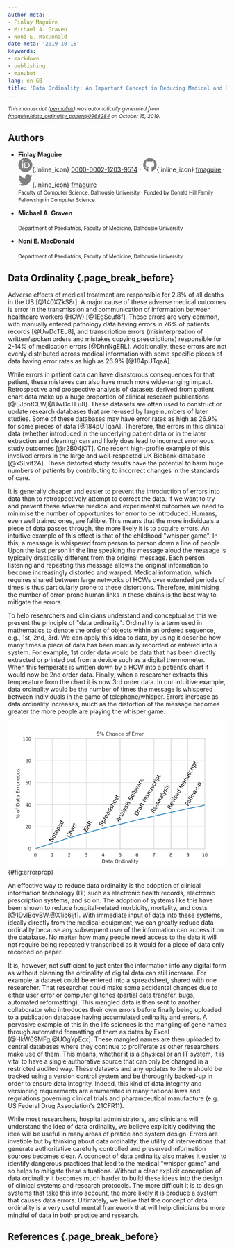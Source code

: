 ```yaml
---
author-meta:
- Finlay Maguire
- Michael A. Graven
- Noni E. MacDonald
date-meta: '2019-10-15'
keywords:
- markdown
- publishing
- manubot
lang: en-GB
title: 'Data Ordinality: An Important Concept in Reducing Medical and Research Errors'
...
```







<small><em>
This manuscript
([permalink](https://fmaguire.github.io/data_ordinality_paper/v/09682846809bc2a34141ea0ed2e9415f6c9b7b48/))
was automatically generated
from [fmaguire/data_ordinality_paper@0968284](https://github.com/fmaguire/data_ordinality_paper/tree/09682846809bc2a34141ea0ed2e9415f6c9b7b48)
on October 15, 2019.
</em></small>

## Authors



+ **Finlay Maguire**<br>
    ![ORCID icon](images/orcid.svg){.inline_icon}
    [0000-0002-1203-9514](https://orcid.org/0000-0002-1203-9514)
    · ![GitHub icon](images/github.svg){.inline_icon}
    [fmaguire](https://github.com/fmaguire)
    · ![Twitter icon](images/twitter.svg){.inline_icon}
    [fmaguire](https://twitter.com/fmaguire)<br>
  <small>
     Faculty of Computer Science, Dalhousie University
     · Funded by Donald Hill Family Fellowship in Computer Science
  </small>

+ **Michael A. Graven**<br><br>
  <small>
     Department of Paediatrics, Faculty of Medicine, Dalhousie University
  </small>

+ **Noni E. MacDonald**<br><br>
  <small>
     Department of Paediatrics, Faculty of Medicine, Dalhousie University
  </small>



## Data Ordinality {.page_break_before}

Adverse effects of medical treatment are responsible for 2.8% of all deaths in the US [@140XZkS8r].
A major cause of these adverse medical outcomes is error in the transmission and communication of information between healthcare workers (HCW) [@1EgScuf8f].
These errors are very common, with manually entered pathology data having errors in 76% of patients records [@UwDcTEu8], and transcription errors (misinterpreation of written/spoken orders and mistakes copying prescriptions) responsible for 2-14% of medication errors [@DhnNgERL].
Additionally, these errors are not evenly distributed across medical information with some specific pieces of data having error rates as high as 26.9% [@184pUTqaA].

While errors in patient data can have disastorous consequences for that patient, these mistakes can also have much more wide-ranging impact.
Retrospective and prospective analysis of datasets derived from patient chart data make up a huge proportion of clinical research publications [@EJpntCLW,@UwDcTEu8].
These datasets are often used to construct or update research databases that are re-used by large numbers of later studies. 
Some of these databases may have error rates as high as 26.9% for some pieces of data [@184pUTqaA].
Therefore, the errors in this clinical data (whether introduced in the underlying patient data or in the later extraction and cleaning) can and likely does lead to incorrect erroneous study outcomes [@r2B04jOT].
One recent high-profile example of this involved errors in the large and well-respected UK Biobank database [@xSLvif2A].
These distorted study results have the potential to harm huge numbers of patients by contributing to incorrect changes in the standards of care.

It is generally cheaper and easier to prevent the introduction of errors into data than to retrospectively attempt to correct the data.
If we want to try and prevent these adverse medical and experimental outcomes we need to minimise the number of opportunites for error to be introduced.
Humans, even well trained ones, are fallible.
This means that the more individuals a piece of data passes through, the more likely it is to acquire errors.
An intuitive example of this effect is that of the childhood "whisper game".
In this, a message is whispered from person to person down a line of people.
Upon the last person in the line speaking the message aloud the message is typically drastically different from the original message.
Each person listening and repeating this message allows the original information to become increasingly distorted and warped.
Medical information, which requires shared between large networks of HCWs over extended periods of times is thus particularly prone to these distortions.
Therefore, minimising the number of error-prone human links in these chains is the best way to mitigate the errors.

To help researchers and clinicians understand and conceptualise this we present the principle of "data ordinality".
Ordinality is a term used in mathematics to denote the order of objects within an ordered sequence, e.g., 1st, 2nd, 3rd.
We can apply this idea to data, by using it describe how many times a piece of data has been manually recorded or entered into a system.
For example, 1st order data would be data that has been directly extracted or printed out from a device such as a digital thermometer.  
When this temperate is written down by a HCW into a patient’s chart it would now be 2nd order data. 
Finally, when a researcher extracts this temperature from the chart it is now 3rd order data.
In our intuitive example, data ordinality would be the number of times the message is whispered between individuals in the game of telephone/whisper.
Errors increase as data ordinality increases, much as the distortion of the message becomes greater the more people are playing the whisper game.

![Propagation of Error with Data Ordinality. Assuming an arbitrary uniform 5% chance of error in the copying of each data-point at each stage of copying. In reality different pieces of data and different stages will have drastically different error rates.](images/error_prop.png){#fig:errorprop}

An effective way to reduce data ordinality is the adoption of clinical information technology (IT) such as electronic health records, electronic prescription systems, and so on.
The adoption of systems like this have been shown to reduce hospital-related morbidity, mortality, and costs [@1DvlBqvBW,@X1io6jjf].
With immediate input of data into these systems, ideally directly from the medical equipment, we can greatly reduce data ordinality because any subsequent user of the information can access it on the database.
No matter how many people need access to the data it will not require being repeatedly transcribed as it would for a piece of data only recorded on paper.

It is, however, not sufficient to just enter the information into any digital form as without planning the ordinality of digital data can still increase.
For example, a dataset could be entered into a spreadsheet, shared with one researcher.
That researcher could make some accidental changes due to either user error or computer glitches (partial data transfer, bugs, automated reformatting).
This mangled data is then sent to another collaborator who introduces their own errors before finally being uploaded to a publication database having accumulated ordinality and errors.
A pervasive example of this in the life sciences is the mangling of gene names through automated formatting of them as dates by Excel [@HkW6SMFg,@UOgYpEcx].
These mangled names are then uploaded to central databases where they continue to proliferate as other researchers make use of them.
This means, whether it is a physical or an IT system, it is vital to have a single authorative source that can only be changed in a restricted audited way.
These datasets and any updates to them should be tracked using a version control system and be thoroughly backed-up in order to ensure data integrity.
Indeed, this kind of data integrity and versioning requirements are enumerated in many national laws and regulations governing clinical trials and pharamceutical manufacture (e.g. US Federal Drug Association's 21CFR11).

While most researchers, hospital administrators, and clinicians will understand the idea of data ordinality, we believe explicitly codifying the idea will be useful in many areas of pratice and system design.
Errors are invetible but by thinking about data ordinality, the utility of interventions that generate authoritative carefully controlled and preserved information sources becomes clear.
A cconcept of data ordinality also makes it easier to identify dangerous practices that lead to the medical "whisper game" and so helps to mitigate these situations.
Without a clear explicit conception of data ordinality it becomes much harder to build these ideas into the design of clinical systems and research protocols.
The more difficult it is to design systems that take this into account, the more likely it is produce a system that causes data errors.
Ultimately, we belive that the concept of data ordinality is a very useful mental framework that will help clinicians be more mindful of data in both practice and research.


## References {.page_break_before}

<!-- Explicitly insert bibliography here -->
<div id="refs"></div>
